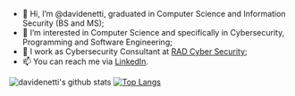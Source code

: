 - 👋 Hi, I’m @davidenetti, graduated in Computer Science and Information Security (BS and MS);
- 👀 I’m interested in Computer Science and specifically in Cybersecurity, Programming and Software Engineering;
- 💼 I work as Cybersecurity Consultant at [RAD Cyber Security](https://radsec.it/en/);
- 📫 You can reach me via [LinkedIn](https://www.linkedin.com/in/davidenetti/).

![davidenetti's github stats](https://github-readme-stats.vercel.app/api?username=davidenetti&show_icons=true&theme=radical&hide_border=true)
[![Top Langs](https://github-readme-stats.vercel.app/api/top-langs/?username=davidenetti&layout=demo&theme=radical&hide_border=true)](https://github.com/anuraghazra/github-readme-stats)
